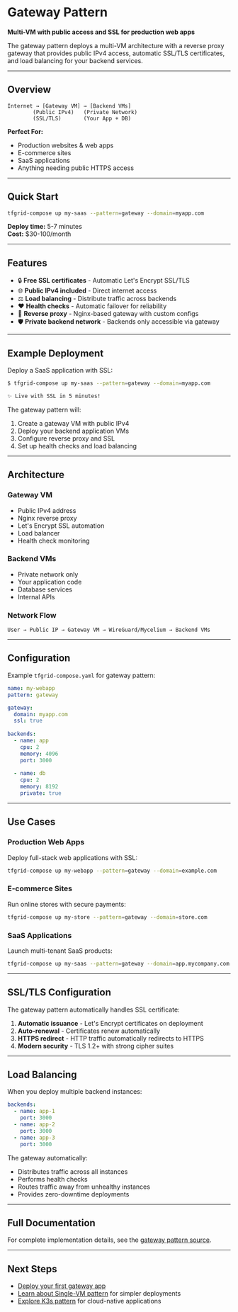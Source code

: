 # Gateway Pattern

**Multi-VM with public access and SSL for production web apps**

The gateway pattern deploys a multi-VM architecture with a reverse proxy gateway that provides public IPv4 access, automatic SSL/TLS certificates, and load balancing for your backend services.

---

## Overview

```
Internet → [Gateway VM] → [Backend VMs]
        (Public IPv4)   (Private Network)
        (SSL/TLS)       (Your App + DB)
```

**Perfect For:**

- Production websites & web apps
- E-commerce sites
- SaaS applications
- Anything needing public HTTPS access

---

## Quick Start

```bash
tfgrid-compose up my-saas --pattern=gateway --domain=myapp.com
```

**Deploy time:** 5-7 minutes  
**Cost:** $30-100/month

---

## Features

- 🔒 **Free SSL certificates** - Automatic Let's Encrypt SSL/TLS
- 🌐 **Public IPv4 included** - Direct internet access
- ⚖️ **Load balancing** - Distribute traffic across backends
- ❤️ **Health checks** - Automatic failover for reliability
- 🔄 **Reverse proxy** - Nginx-based gateway with custom configs
- 🛡️ **Private backend network** - Backends only accessible via gateway

---

## Example Deployment

Deploy a SaaS application with SSL:

```bash
$ tfgrid-compose up my-saas --pattern=gateway --domain=myapp.com

✨ Live with SSL in 5 minutes!
```

The gateway pattern will:
1. Create a gateway VM with public IPv4
2. Deploy your backend application VMs
3. Configure reverse proxy and SSL
4. Set up health checks and load balancing

---

## Architecture

### Gateway VM
- Public IPv4 address
- Nginx reverse proxy
- Let's Encrypt SSL automation
- Load balancer
- Health check monitoring

### Backend VMs
- Private network only
- Your application code
- Database services
- Internal APIs

### Network Flow
```
User → Public IP → Gateway VM → WireGuard/Mycelium → Backend VMs
```

---

## Configuration

Example `tfgrid-compose.yaml` for gateway pattern:

```yaml
name: my-webapp
pattern: gateway

gateway:
  domain: myapp.com
  ssl: true
  
backends:
  - name: app
    cpu: 2
    memory: 4096
    port: 3000
  
  - name: db
    cpu: 2
    memory: 8192
    private: true
```

---

## Use Cases

### Production Web Apps
Deploy full-stack web applications with SSL:

```bash
tfgrid-compose up my-webapp --pattern=gateway --domain=example.com
```

### E-commerce Sites
Run online stores with secure payments:

```bash
tfgrid-compose up my-store --pattern=gateway --domain=store.com
```

### SaaS Applications
Launch multi-tenant SaaS products:

```bash
tfgrid-compose up my-saas --pattern=gateway --domain=app.mycompany.com
```

---

## SSL/TLS Configuration

The gateway pattern automatically handles SSL certificate:

1. **Automatic issuance** - Let's Encrypt certificates on deployment
2. **Auto-renewal** - Certificates renew automatically
3. **HTTPS redirect** - HTTP traffic automatically redirects to HTTPS
4. **Modern security** - TLS 1.2+ with strong cipher suites

---

## Load Balancing

When you deploy multiple backend instances:

```yaml
backends:
  - name: app-1
    port: 3000
  - name: app-2
    port: 3000
  - name: app-3
    port: 3000
```

The gateway automatically:
- Distributes traffic across all instances
- Performs health checks
- Routes traffic away from unhealthy instances
- Provides zero-downtime deployments

---

## Full Documentation

For complete implementation details, see the [gateway pattern source](https://github.com/tfgrid-studio/tfgrid-compose/tree/main/patterns/gateway).

---

## Next Steps

- [Deploy your first gateway app](../getting-started/quickstart.md)
- [Learn about Single-VM pattern](single-vm.md) for simpler deployments
- [Explore K3s pattern](k3s.md) for cloud-native applications

